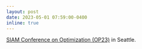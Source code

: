 ```yaml
---
layout: post
date: 2023-05-01 07:59:00-0400
inline: true 
---
```


[SIAM Conference on Optimization (OP23)](https://www.siam.org/conferences/cm/conference/op23) in Seattle.
